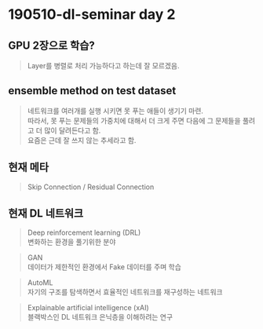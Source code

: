 # 190510-dl-seminar day 2

GPU 2장으로 학습?
-------------

> Layer를 병렬로 처리 가능하다고 하는데 잘 모르겠음.

ensemble method on test dataset
-------------

> 네트워크를 여러개를 실행 시키면 못 푸는 애들이 생기기 마련.    
> 따라서, 못 푸는 문제들의 가중치에 대해서 더 크게 주면 다음에 그 문제들을 풀려고 더 많이 달려든다고 함.    
> 요즘은 근데 잘 쓰지 않는 추세라고 함.

현재 메타
--------

> Skip Connection / Residual Connection    


현재 DL 네트워크
------

> Deep reinforcement learning (DRL)    
> 변화하는 환경을 풀기위한 분야

> GAN    
> 데이터가 제한적인 환경에서 Fake 데이터를 주며 학습

> AutoML    
> 자기의 구조를 탐색하면서 효율적인 네트워크를 재구성하는 네트워크

> Explainable artificial intelligence (xAI)    
> 블랙박스인 DL 네트워크 은닉층을 이해하려는 연구

